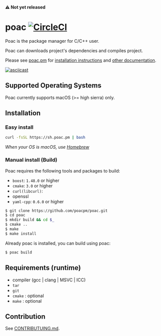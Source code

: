 **:warning: Not yet released**

# poac [![CircleCI](https://circleci.com/gh/poacpm/poac.svg?style=svg)](https://circleci.com/gh/poacpm/poac)

Poac is the package manager for C/C++ user.

Poac can downloads project's dependencies and compiles project.

Please see [poac.pm](https://poac.pm) for [installation instructions](https://poacpm.github.io/poac/en/getting-started/installation.html) and [other documentation](https://poacpm.github.io/poac/).


[![asciicast](https://asciinema.org/a/Vuy9CeE8DThxuc2cfK9hOqN0t.png)](https://asciinema.org/a/Vuy9CeE8DThxuc2cfK9hOqN0t)

## Supported Operating Systems

Poac currently supports macOS (>= high sierra) only.


## Installation
### Easy install
```bash
curl -fsSL https://sh.poac.pm | bash
```
*When your OS is macOS, use [Homebrew](https://github.com/Homebrew/brew)*

### Manual install (Build)
Poac requires the following tools and packages to build:
* `boost`: `1.48.0` or higher
* `cmake`: `3.0` or higher
* `curl(libcurl)`:
* openssl
* `yaml-cpp`: `0.6.0` or higher

```bash
$ git clone https://github.com/poacpm/poac.git
$ cd poac
$ mkdir build && cd $_
$ cmake ..
$ make
$ make install
```

Already poac is installed, you can build using poac:
```bash
$ poac build
```


## Requirements (runtime)
* compiler (gcc | clang | MSVC | ICC)
* `tar`
* `git`
* `cmake` : optional
* `make` : optional


## Contribution
See [CONTRIBUTUING.md](.github/CONTRIBUTUING.md).
